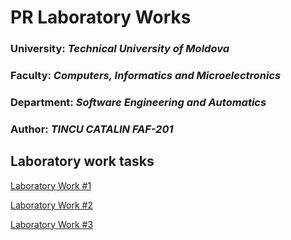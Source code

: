 # PR Laboratory Works

### University: _Technical University of Moldova_
### Faculty: _Computers, Informatics and Microelectronics_
### Department: _Software Engineering and Automatics_
### Author: _TINCU CATALIN FAF-201_

## Laboratory work tasks

[Laboratory Work #1](https://github.com/Catalin-Tin/PR/blob/main/PR%20LAB%201/main.py)

[Laboratory Work #2](https://github.com/Catalin-Tin/PR/tree/main/PR%20LAB%202)

[Laboratory Work #3](https://github.com/Catalin-Tin/PR/tree/main/PR%20LAB%203)
